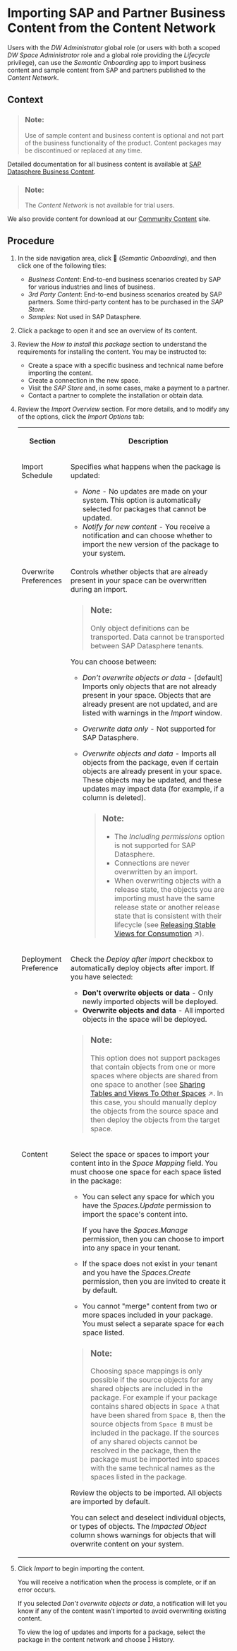 <!-- loio400078d689bf4454b3fc977a4e201c2f -->

<link rel="stylesheet" type="text/css" href="css/sap-icons.css"/>

# Importing SAP and Partner Business Content from the Content Network

Users with the *DW Administrator* global role \(or users with both a scoped *DW Space Administrator* role and a global role providing the *Lifecycle* privilege\), can use the *Semantic Onboarding* app to import business content and sample content from SAP and partners published to the *Content Network*.



## Context

> ### Note:  
> Use of sample content and business content is optional and not part of the business functionality of the product. Content packages may be discontinued or replaced at any time.

Detailed documentation for all business content is available at [SAP Datasphere Business Content](https://help.sap.com/docs/SAP_DATASPHERE/6eb1eff34e4c4b1f90adfbfba1334240/a87964c26bfc1014a79e69594ccc91ad.html).

> ### Note:  
> The *Content Network* is not available for trial users.

We also provide content for download at our [Community Content](https://github.com/SAP-samples/analytics-cloud-datasphere-community-content) site.



## Procedure

1.  In the side navigation area, click <span class="FPA-icons-V3"></span> \(*Semantic Onboarding*\), and then click one of the following tiles: 

    -   *Business Content*: End-to-end business scenarios created by SAP for various industries and lines of business.
    -   *3rd Party Content*: End-to-end business scenarios created by SAP partners. Some third-party content has to be purchased in the *SAP Store*.
    -   *Samples*: Not used in SAP Datasphere.

2.  Click a package to open it and see an overview of its content.

3.  Review the *How to install this package* section to understand the requirements for installing the content. You may be instructed to:

    -   Create a space with a specific business and technical name before importing the content.
    -   Create a connection in the new space.
    -   Visit the *SAP Store* and, in some cases, make a payment to a partner.
    -   Contact a partner to complete the installation or obtain data.

4.  Review the *Import Overview* section. For more details, and to modify any of the options, click the *Import Options* tab:


    <table>
    <tr>
    <th valign="top">

    Section
    
    </th>
    <th valign="top">

    Description
    
    </th>
    </tr>
    <tr>
    <td valign="top">
    
    Import Schedule
    
    </td>
    <td valign="top">
    
    Specifies what happens when the package is updated:

    -   *None* - No updates are made on your system. This option is automatically selected for packages that cannot be updated.
    -   *Notify for new content* - You receive a notification and can choose whether to import the new version of the package to your system.


    
    </td>
    </tr>
    <tr>
    <td valign="top">
    
    Overwrite Preferences
    
    </td>
    <td valign="top">
    
    Controls whether objects that are already present in your space can be overwritten during an import.

    > ### Note:  
    > Only object definitions can be transported. Data cannot be transported between SAP Datasphere tenants.

    You can choose between:

    -   *Don’t overwrite objects or data* - \[default\] Imports only objects that are not already present in your space. Objects that are already present are not updated, and are listed with warnings in the *Import* window.
    -   *Overwrite data only* - Not supported for SAP Datasphere.
    -   *Overwrite objects and data* - Imports all objects from the package, even if certain objects are already present in your space. These objects may be updated, and these updates may impact data \(for example, if a column is deleted\).

        > ### Note:  
        > -   The *Including permissions* option is not supported for SAP Datasphere.
        > -   Connections are never overwritten by an import.
        > -   When overwriting objects with a release state, the objects you are importing must have the same release state or another release state that is consistent with their lifecycle \(see [Releasing Stable Views for Consumption](https://help.sap.com/viewer/24f836070a704022a40c15442163e5cf/DEV_CURRENT/en-US/5b99e9bcb5964ab69b094215d285feb1.html "To encourage confidence in the stability of your views and to guarantee backward compatibility when they are updated, you can set their Release State to Released. Once a view is released, it must continue to provide the same output columns until it is replaced by a successor, at which point it can be deprecated and, eventually, decommissioned.") :arrow_upper_right:\).



    
    </td>
    </tr>
    <tr>
    <td valign="top">
    
    Deployment Preference
    
    </td>
    <td valign="top">
    
    Check the *Deploy after import* checkbox to automatically deploy objects after import. If you have selected:

    -   **Don't overwrite objects or data** - Only newly imported objects will be deployed.
    -   **Overwrite objects and data** - All imported objects in the space will be deployed.

    > ### Note:  
    > This option does not support packages that contain objects from one or more spaces where objects are shared from one space to another \(see [Sharing Tables and Views To Other Spaces](https://help.sap.com/viewer/24f836070a704022a40c15442163e5cf/DEV_CURRENT/en-US/64b318f8afd74bb78467cf56eb44294f.html "Share a Data Builder table or view to another space to allow users assigned to that space to use it as a source for their objects.") :arrow_upper_right:. In this case, you should manually deploy the objects from the source space and then deploy the objects from the target space.


    
    </td>
    </tr>
    <tr>
    <td valign="top">
    
    Content
    
    </td>
    <td valign="top">
    
    Select the space or spaces to import your content into in the *Space Mapping* field. You must choose one space for each space listed in the package:

    -   You can select any space for which you have the *Spaces.Update* permission to import the space's content into.

        If you have the *Spaces.Manage* permission, then you can choose to import into any space in your tenant.

    -   If the space does not exist in your tenant and you have the *Spaces.Create* permission, then you are invited to create it by default.
    -   You cannot "merge" content from two or more spaces included in your package. You must select a separate space for each space listed.

    > ### Note:  
    > Choosing space mappings is only possible if the source objects for any shared objects are included in the package. For example if your package contains shared objects in `Space A` that have been shared from `Space B`, then the source objects from `Space B` must be included in the package. If the sources of any shared objects cannot be resolved in the package, then the package must be imported into spaces with the same technical names as the spaces listed in the package.

    Review the objects to be imported. All objects are imported by default.

    You can select and deselect individual objects, or types of objects. The *Impacted Object* column shows warnings for objects that will overwrite content on your system.
    
    </td>
    </tr>
    </table>
    
5.  Click *Import* to begin importing the content. 

    You will receive a notification when the process is complete, or if an error occurs.

    If you selected *Don’t overwrite objects or data*, a notification will let you know if any of the content wasn’t imported to avoid overwriting existing content.

    To view the log of updates and imports for a package, select the package in the content network and choose <span class="SAP-icons-V5"></span> History.


